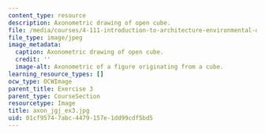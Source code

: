 ```yaml
---
content_type: resource
description: Axonometric drawing of open cube.
file: /media/courses/4-111-introduction-to-architecture-environmental-design-spring-2014/01cf95747abc4479157e1dd99cdf5bd5_axon_jgj_ex3.jpg
file_type: image/jpeg
image_metadata:
  caption: Axonometric drawing of open cube.
  credit: ''
  image-alt: Axonometric of a figure originating from a cube.
learning_resource_types: []
ocw_type: OCWImage
parent_title: Exercise 3
parent_type: CourseSection
resourcetype: Image
title: axon_jgj_ex3.jpg
uid: 01cf9574-7abc-4479-157e-1dd99cdf5bd5
---
```

